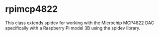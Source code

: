 # rpimcp4822
This class extends spidev for working with the Microchip MCP4822 DAC specifically with a Raspberry Pi model 3B using the spidev library.
